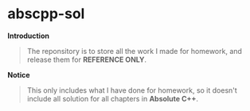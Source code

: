 # abscpp-sol
__Introduction__
> The reponsitory is to store all the work I made for homework, and release them for __REFERENCE ONLY__.

__Notice__
> This only includes what I have done for homework, so it doesn't include all solution for all chapters in __**Absolute C++**__.
